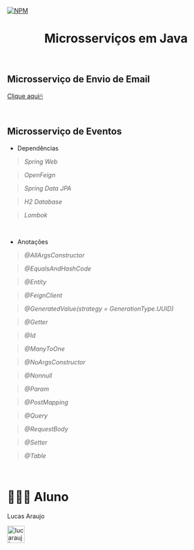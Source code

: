 [![NPM](https://img.shields.io/npm/l/react)]()

<h1 align="center">Microsserviços em Java</h1>

<br>

## Microsserviço de Envio de Email

[ Clique aqui🖱 ](https://github.com/lucarauj/Email-Service-com-Java-Spring-AmazonSES)

<br>

## Microsserviço de Eventos

- Dependências

>*Spring Web*

>*OpenFeign*

>*Spring Data JPA*

>*H2 Database*

>*Lombok*

<br>

- Anotações

>*@AllArgsConstructor*

>*@EqualsAndHashCode*

>*@Entity*

>*@FeignClient*

>*@GeneratedValue(strategy = GenerationType.UUID)*

>*@Getter*

>*@Id*

>*@ManyToOne*

>*@NoArgsConstructor*

>*@Nonnull*

>*@Param*

>*@PostMapping*

>*@Query*

>*@RequestBody*

>*@Setter*

>*@Table*



















<br>

# 👨🏼‍🎓 Aluno

Lucas Araujo

<a href="https://www.linkedin.com/in/lucarauj"><img alt="lucarauj | LinkdeIN" width="40px" src="https://user-images.githubusercontent.com/43545812/144035037-0f415fc7-9f96-4517-a370-ccc6e78a714b.png" /></a>